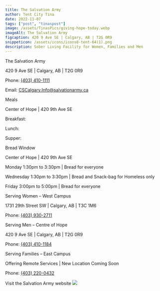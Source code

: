 ```yaml
---
title: The Salvation Army
author: Tent City Tina
date: 2022-11-07
tags: ["post", "tinaspost"]
image: /assets/TinasPics/giving-hope-today.webp
imageAlt: The Salvation Army
figcaption: 420 9 Ave SE | Calgary, AB | T2G 0R9
snippeticon: /assets/icons/icons8-tent-64(1).png
description: Sober Living Facility for Women, Families and Men
---
```


<p class="subHeader">The Salvation Army</p>

420 9 Ave SE | Calgary, AB | T2G 0R9

Phone: <a href="tel:403-410-1111">(403) 410-1111</a>

Email: <a href="mailto:CSCalgary.Info@salvationarmy.ca">CSCalgary.Info@salvationarmy.ca</a>

<p class="subHeader">Meals</p>
Center of Hope | 420 9th Ave SE


Breakfast:

Lunch:

Supper:

<p class="subHeader">Bread Window</p>
Center of Hope | 420 9th Ave SE

Monday 1:30pm to 3:30pm | Bread for everyone

Wednesday 1:30pm to 3:30pm | Bread and Snack-bag for Homeless only

Friday 3:00pm to 5:00pm | Bread for everyone

<p class="subHeader">Serving Women – West Campus</p>

1731 29th Street SW | Calgary, AB | T3C 1M6

Phone: <a href="tel:403-930-2711">(403) 930-2711</a>


<p class="subHeader">Serving Men – Centre of Hope</p>

420 9 Ave SE | Calgary, AB | T2G 0R9

Phone: <a href="tel:403-410-1184">(403) 410-1184</a>

<p class="subHeader">Serving Families – East Campus</p>

Offering Remote Services | New Location Coming Soon

Phone: <a href="tel:403-220-0432">(403) 220-0432</a>

<div class="post__link">
Visit the Salvation Army website
<a href="https://www.salvationarmycalgary.org/" target="_blank"><img src="/assets/TinasPics/salvation-army-calgary-logo-white.png" /></a>